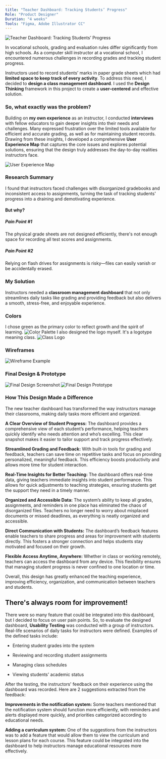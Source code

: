 ```yaml
---
title: "Teacher Dashboard: Tracking Students’ Progress"
Role: "Product Designer"
Duration: "4 weeks"
Tools: "Figma, Adobe Illustrator CC"
---
```


<img class="image-large" src="/images/project_03/img_01.png" alt="Teacher Dashboard: Tracking Students’ Progress"/>

In vocational schools, grading and evaluation rules differ significantly from high schools. As a computer skill instructor at a vocational school, I encountered numerous challenges in recording grades and tracking student progress.

Instructors used to record students’ marks in paper grade sheets which had **limited space to keep track of every activity**. To address this need, I decided to **design a class management dashboard**. I used the **Design Thinking** framework in this project to create a **user-centered** and effective solution.

<h3>So, what exactly was the problem?</h3>

Building on **my own experience** as an instructor, I conducted **interviews** with fellow educators to gain deeper insights into their needs and challenges. Many expressed frustration over the limited tools available for efficient and accurate grading, as well as for maintaining student records. Drawing from these insights, I developed a comprehensive **User Experience Map** that captures the core issues and explores potential solutions, ensuring that the design truly addresses the day-to-day realities instructors face.

![User Experience Map](/images/project_03/user-experience-map.png)

### Research Summary

I found that instructors faced challenges with disorganized gradebooks and inconsistent access to assignments, turning the task of tracking students' progress into a draining and demotivating experience.

<h4>But why?</h4>

<h5>Pain Point #1</h5>

The physical grade sheets are not designed efficiently, there's not enough space for recording all test scores and assignments.

<h5>Pain Point #2</h5>

Relying on flash drives for assignments is risky—files can easily vanish or be accidentally erased.

### My Solution

Instructors needed a **classroom management dashboard** that not only streamlines daily tasks like grading and providing feedback but also delivers a smooth, stress-free, and enjoyable experience.

### Colors

I chose <span class="text-green font-bold">green</span> as the primary color to reflect growth and the spirit of learning.
![Color Palette](/images/project_03/img_05.png)
I also designed the logo myself. It's a logotype meaning class.
![Class Logo](/images/project_03/logo_class.png)

### Wireframes

![Wireframe Example](/images/project_03/img_02.png)

### Final Design & Prototype

![Final Design Screenshot](/images/project_03/img_03.png)
![Final Design Prototype](/images/project_03/prototype.gif)

### How This Design Made a Difference

The new teacher dashboard has transformed the way instructors manage their classrooms, making daily tasks more efficient and organized.

**A Clear Overview of Student Progress:** The dashboard provides a comprehensive view of each student’s performance, helping teachers quickly identify who needs attention and who’s excelling. This clear snapshot makes it easier to tailor support and track progress effectively.

**Streamlined Grading and Feedback:** With built-in tools for grading and feedback, teachers can save time on repetitive tasks and focus on providing personalized, meaningful feedback. This efficiency boosts productivity and allows more time for student interaction.

**Real-Time Insights for Better Teaching:** The dashboard offers real-time data, giving teachers immediate insights into student performance. This allows for quick adjustments to teaching strategies, ensuring students get the support they need in a timely manner.

**Organized and Accessible Data:** The system’s ability to keep all grades, assignments, and reminders in one place has eliminated the chaos of disorganized files. Teachers no longer need to worry about misplaced documents or missed deadlines, as everything is neatly organized and accessible.

**Direct Communication with Students:** The dashboard’s feedback features enable teachers to share progress and areas for improvement with students directly. This fosters a stronger connection and helps students stay motivated and focused on their growth.

**Flexible Access Anytime, Anywhere:** Whether in class or working remotely, teachers can access the dashboard from any device. This flexibility ensures that managing student progress is never confined to one location or time.

Overall, this design has greatly enhanced the teaching experience, improving efficiency, organization, and communication between teachers and students.

## There's always room for improvement!

There were so many feature that could be integrated into this dashboard, but I decided to focus on user pain points.
So, to evaluate the designed dashboard, **Usability Testing** was conducted with a group of instructors. Real-life scenarios of daily tasks for instructors were defined. Examples of the defined tasks include:

- Entering student grades into the system

- Reviewing and recording student assignments

- Managing class schedules

- Viewing students' academic status

After the testing, the instructors' feedback on their experience using the dashboard was recorded.
Here are 2 suggestions extracted from the feedback:

**Improvements in the notification system:** Some teachers mentioned that the notification system should function more efficiently, with reminders and alerts displayed more quickly, and priorities categorized according to educational needs.

**Adding a curriculum system:** One of the suggestions from the instructors was to add a feature that would allow them to view the curriculum and lesson plans for each course. This feature could be integrated into the dashboard to help instructors manage educational resources more effectively.
